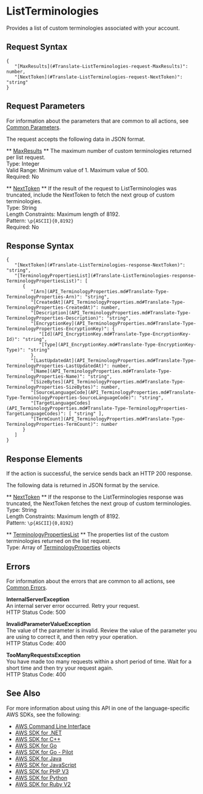 # ListTerminologies<a name="API_ListTerminologies"></a>

Provides a list of custom terminologies associated with your account\.

## Request Syntax<a name="API_ListTerminologies_RequestSyntax"></a>

```
{
   "[MaxResults](#Translate-ListTerminologies-request-MaxResults)": number,
   "[NextToken](#Translate-ListTerminologies-request-NextToken)": "string"
}
```

## Request Parameters<a name="API_ListTerminologies_RequestParameters"></a>

For information about the parameters that are common to all actions, see [Common Parameters](CommonParameters.md)\.

The request accepts the following data in JSON format\.

 ** [MaxResults](#API_ListTerminologies_RequestSyntax) **   <a name="Translate-ListTerminologies-request-MaxResults"></a>
The maximum number of custom terminologies returned per list request\.  
Type: Integer  
Valid Range: Minimum value of 1\. Maximum value of 500\.  
Required: No

 ** [NextToken](#API_ListTerminologies_RequestSyntax) **   <a name="Translate-ListTerminologies-request-NextToken"></a>
If the result of the request to ListTerminologies was truncated, include the NextToken to fetch the next group of custom terminologies\.   
Type: String  
Length Constraints: Maximum length of 8192\.  
Pattern: `\p{ASCII}{0,8192}`   
Required: No

## Response Syntax<a name="API_ListTerminologies_ResponseSyntax"></a>

```
{
   "[NextToken](#Translate-ListTerminologies-response-NextToken)": "string",
   "[TerminologyPropertiesList](#Translate-ListTerminologies-response-TerminologyPropertiesList)": [ 
      { 
         "[Arn](API_TerminologyProperties.md#Translate-Type-TerminologyProperties-Arn)": "string",
         "[CreatedAt](API_TerminologyProperties.md#Translate-Type-TerminologyProperties-CreatedAt)": number,
         "[Description](API_TerminologyProperties.md#Translate-Type-TerminologyProperties-Description)": "string",
         "[EncryptionKey](API_TerminologyProperties.md#Translate-Type-TerminologyProperties-EncryptionKey)": { 
            "[Id](API_EncryptionKey.md#Translate-Type-EncryptionKey-Id)": "string",
            "[Type](API_EncryptionKey.md#Translate-Type-EncryptionKey-Type)": "string"
         },
         "[LastUpdatedAt](API_TerminologyProperties.md#Translate-Type-TerminologyProperties-LastUpdatedAt)": number,
         "[Name](API_TerminologyProperties.md#Translate-Type-TerminologyProperties-Name)": "string",
         "[SizeBytes](API_TerminologyProperties.md#Translate-Type-TerminologyProperties-SizeBytes)": number,
         "[SourceLanguageCode](API_TerminologyProperties.md#Translate-Type-TerminologyProperties-SourceLanguageCode)": "string",
         "[TargetLanguageCodes](API_TerminologyProperties.md#Translate-Type-TerminologyProperties-TargetLanguageCodes)": [ "string" ],
         "[TermCount](API_TerminologyProperties.md#Translate-Type-TerminologyProperties-TermCount)": number
      }
   ]
}
```

## Response Elements<a name="API_ListTerminologies_ResponseElements"></a>

If the action is successful, the service sends back an HTTP 200 response\.

The following data is returned in JSON format by the service\.

 ** [NextToken](#API_ListTerminologies_ResponseSyntax) **   <a name="Translate-ListTerminologies-response-NextToken"></a>
 If the response to the ListTerminologies response was truncated, the NextToken fetches the next group of custom terminologies\.  
Type: String  
Length Constraints: Maximum length of 8192\.  
Pattern: `\p{ASCII}{0,8192}` 

 ** [TerminologyPropertiesList](#API_ListTerminologies_ResponseSyntax) **   <a name="Translate-ListTerminologies-response-TerminologyPropertiesList"></a>
The properties list of the custom terminologies returned on the list request\.  
Type: Array of [TerminologyProperties](API_TerminologyProperties.md) objects

## Errors<a name="API_ListTerminologies_Errors"></a>

For information about the errors that are common to all actions, see [Common Errors](CommonErrors.md)\.

 **InternalServerException**   
An internal server error occurred\. Retry your request\.  
HTTP Status Code: 500

 **InvalidParameterValueException**   
The value of the parameter is invalid\. Review the value of the parameter you are using to correct it, and then retry your operation\.  
HTTP Status Code: 400

 **TooManyRequestsException**   
 You have made too many requests within a short period of time\. Wait for a short time and then try your request again\.  
HTTP Status Code: 400

## See Also<a name="API_ListTerminologies_SeeAlso"></a>

For more information about using this API in one of the language\-specific AWS SDKs, see the following:
+  [AWS Command Line Interface](https://docs.aws.amazon.com/goto/aws-cli/translate-2017-07-01/ListTerminologies) 
+  [AWS SDK for \.NET](https://docs.aws.amazon.com/goto/DotNetSDKV3/translate-2017-07-01/ListTerminologies) 
+  [AWS SDK for C\+\+](https://docs.aws.amazon.com/goto/SdkForCpp/translate-2017-07-01/ListTerminologies) 
+  [AWS SDK for Go](https://docs.aws.amazon.com/goto/SdkForGoV1/translate-2017-07-01/ListTerminologies) 
+  [AWS SDK for Go \- Pilot](https://docs.aws.amazon.com/goto/SdkForGoPilot/translate-2017-07-01/ListTerminologies) 
+  [AWS SDK for Java](https://docs.aws.amazon.com/goto/SdkForJava/translate-2017-07-01/ListTerminologies) 
+  [AWS SDK for JavaScript](https://docs.aws.amazon.com/goto/AWSJavaScriptSDK/translate-2017-07-01/ListTerminologies) 
+  [AWS SDK for PHP V3](https://docs.aws.amazon.com/goto/SdkForPHPV3/translate-2017-07-01/ListTerminologies) 
+  [AWS SDK for Python](https://docs.aws.amazon.com/goto/boto3/translate-2017-07-01/ListTerminologies) 
+  [AWS SDK for Ruby V2](https://docs.aws.amazon.com/goto/SdkForRubyV2/translate-2017-07-01/ListTerminologies) 